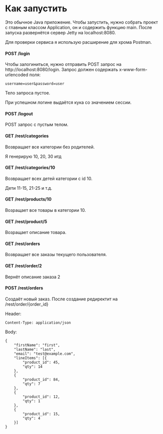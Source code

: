 # Как запустить

Это обычное Java приложение.
Чтобы запустить, нужно собрать проект с главным классом Application, он и содержить функцию main.
После запуска развернётся сервер Jetty на localhost:8080.

Для проверки сервиса я использую расширение для хрома Postman.

#### POST /login
Чтобы залогиниться, нужно отправить POST запрос на http://localhost:8080/login.
Запрос должен содержать x-www-form-urlencoded поля:
```
username=user&password=user
```
Тело запроса пустое.

При успешном логине выдаётся кука со значением сессии.

#### POST /logout
POST запрос с пустым телом.

#### GET /rest/categories

Возвращает все категории без родителей.

Я генерирую 10, 20, 30 итд

#### GET /rest/categories/10

Возвращает всех детей категории с id 10.

Дети 11-15, 21-25 и т.д.

#### GET /rest/products/10

Возращает все товары в категории 10.

#### GET /rest/product/5

Возращает описание товара.

#### GET /rest/orders

Возвращает все заказы текущего пользователя.

#### GET /rest/order/2

Вернёт описание заказа 2

#### POST /rest/orders

Создаёт новый заказ.
После создание редиректит на /rest/order/{order_id}

Header:
```
Content-Type: application/json
```
Body:
```
{
    "firstName": "first",
    "lastName": "last",
    "email": "test@example.com",
    "lineItems": [{
        "product_id": 45,
        "qty": 14
    },
    {
        "product_id": 84,
        "qty": 7
    },
    {
        "product_id": 12,
        "qty": 1
    },
    {
        "product_id": 15,
        "qty": 4
    }]
}

```